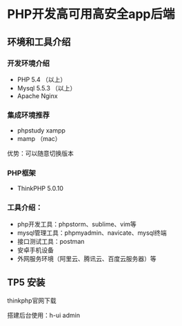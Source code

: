 # PHP开发高可用高安全app后端

## 环境和工具介绍

### 开发环境介绍

- PHP 5.4 （以上）
- Mysql 5.5.3 （以上）
- Apache Nginx

### 集成环境推荐

- phpstudy xampp
- mamp （mac）

优势：可以随意切换版本

### PHP框架

- ThinkPHP 5.0.10

### 工具介绍：

- php开发工具：phpstorm、sublime、vim等
- mysql管理工具：phpmyadmin、navicate、mysql终端
- 接口测试工具：postman 
- 安卓手机设备
- 外网服务环境（阿里云、腾讯云、百度云服务器）等

## TP5 安装

thinkphp官网下载

搭建后台使用：h-ui admin








